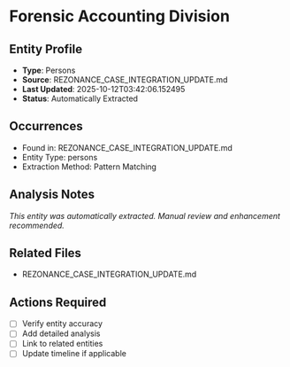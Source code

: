 # Forensic Accounting Division

## Entity Profile
- **Type**: Persons
- **Source**: REZONANCE_CASE_INTEGRATION_UPDATE.md
- **Last Updated**: 2025-10-12T03:42:06.152495
- **Status**: Automatically Extracted

## Occurrences
- Found in: REZONANCE_CASE_INTEGRATION_UPDATE.md
- Entity Type: persons
- Extraction Method: Pattern Matching

## Analysis Notes
*This entity was automatically extracted. Manual review and enhancement recommended.*

## Related Files
- REZONANCE_CASE_INTEGRATION_UPDATE.md

## Actions Required
- [ ] Verify entity accuracy
- [ ] Add detailed analysis
- [ ] Link to related entities
- [ ] Update timeline if applicable
